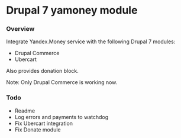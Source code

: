 Drupal 7 yamoney module
=======================

### Overview

Integrate Yandex.Money service with the following Drupal 7 modules:
* Drupal Commerce
* Ubercart

Also provides donation block.

Note: Only Drupal Commerce is working now.

### Todo

* Readme
* Log errors and payments to watchdog
* Fix Ubercart integration
* Fix Donate module